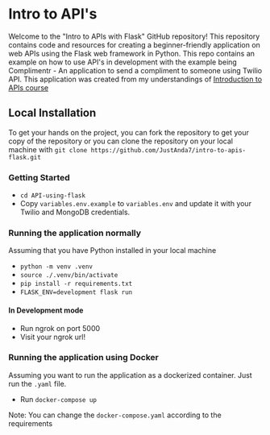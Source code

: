 # Intro to API's

Welcome to the "Intro to APIs with Flask" GitHub repository! This repository contains code and resources for creating a beginner-friendly application on web APIs using the Flask web framework in Python.
This repo contains an example on how to use API's in development with the example being Complimentr - An application to send a compliment to someone using Twilio API. This application was created from my
understandings of [Introduction to APIs course](https://github.com/craigsdennis/intro-to-apis-course)

## Local Installation

To get your hands on the project, you can fork the repository to get your copy of the repository or you can clone the repository on your local machine with `git clone https://github.com/JustAnda7/intro-to-apis-flask.git
`

### Getting Started

- `cd API-using-flask`
- Copy `variables.env.example` to `variables.env` and update it with your Twilio and MongoDB credentials.

### Running the application normally

Assuming that you have Python installed in your local machine

- `python -m venv .venv`
- `source ./.venv/bin/activate`
- `pip install -r requirements.txt`
- `FLASK_ENV=development flask run`

#### In Development mode

- Run ngrok on port 5000
- Visit your ngrok url!

### Running the application using Docker

Assuming you want to run the application as a dockerized container. Just run the `.yaml` file.

- Run `docker-compose up`

Note: You can change the `docker-compose.yaml` according to the requirements
